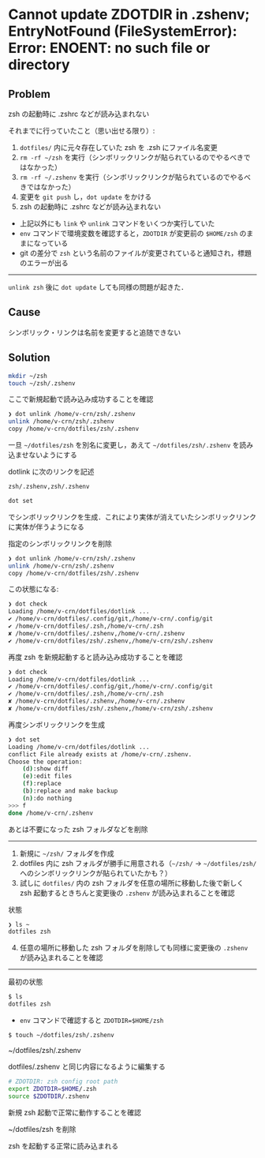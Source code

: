 # Cannot update ZDOTDIR in .zshenv; EntryNotFound (FileSystemError): Error: ENOENT: no such file or directory

## Problem

zsh の起動時に .zshrc などが読み込まれない

それまでに行っていたこと（思い出せる限り）:

1. `dotfiles/` 内に元々存在していた zsh を .zsh にファイル名変更
2. `rm -rf ~/zsh` を実行（シンボリックリンクが貼られているのでやるべきではなかった）
3. `rm -rf ~/.zshenv` を実行（シンボリックリンクが貼られているのでやるべきではなかった）
4. 変更を `git push` し，`dot update` をかける
5. zsh の起動時に .zshrc などが読み込まれない

- 上記以外にも `link` や `unlink` コマンドをいくつか実行していた
- `env` コマンドで環境変数を確認すると，`ZDOTDIR` が変更前の `$HOME/zsh` のままになっている
- git の差分で `zsh` という名前のファイルが変更されていると通知され，標題のエラーが出る

---

`unlink zsh` 後に `dot update` しても同様の問題が起きた．

## Cause

シンボリック・リンクは名前を変更すると追随できない

## Solution

```sh
mkdir ~/zsh
touch ~/zsh/.zshenv
```

ここで新規起動で読み込み成功することを確認

```sh
❯ dot unlink /home/v-crn/zsh/.zshenv
unlink /home/v-crn/zsh/.zshenv
copy /home/v-crn/dotfiles/zsh/.zshenv
```

一旦 `~/dotfiles/zsh` を別名に変更し，あえて `~/dotfiles/zsh/.zshenv` を読み込ませないようにする

dotlink に次のリンクを記述

```sh
zsh/.zshenv,zsh/.zshenv
```

```sh
dot set
```

でシンボリックリンクを生成．これにより実体が消えていたシンボリックリンクに実体が伴うようになる

指定のシンボリックリンクを削除

```sh
❯ dot unlink /home/v-crn/zsh/.zshenv
unlink /home/v-crn/zsh/.zshenv
copy /home/v-crn/dotfiles/zsh/.zshenv
```

この状態になる:

```sh
❯ dot check
Loading /home/v-crn/dotfiles/dotlink ...
✔ /home/v-crn/dotfiles/.config/git,/home/v-crn/.config/git
✔ /home/v-crn/dotfiles/.zsh,/home/v-crn/.zsh
✘ /home/v-crn/dotfiles/.zshenv,/home/v-crn/.zshenv
✔ /home/v-crn/dotfiles/zsh/.zshenv,/home/v-crn/zsh/.zshenv
```

再度 zsh を新規起動すると読み込み成功することを確認

```sh
❯ dot check
Loading /home/v-crn/dotfiles/dotlink ...
✔ /home/v-crn/dotfiles/.config/git,/home/v-crn/.config/git
✔ /home/v-crn/dotfiles/.zsh,/home/v-crn/.zsh
✘ /home/v-crn/dotfiles/.zshenv,/home/v-crn/.zshenv
✘ /home/v-crn/dotfiles/zsh/.zshenv,/home/v-crn/zsh/.zshenv
```

再度シンボリックリンクを生成

```sh
❯ dot set
Loading /home/v-crn/dotfiles/dotlink ...
conflict File already exists at /home/v-crn/.zshenv.
Choose the operation:
    (d):show diff
    (e):edit files
    (f):replace
    (b):replace and make backup
    (n):do nothing
>>> f
done /home/v-crn/.zshenv
```

あとは不要になった zsh フォルダなどを削除

---

1. 新規に `~/zsh/` フォルダを作成
2. dotfiles 内に zsh フォルダが勝手に用意される（`~/zsh/` -> `~/dotfiles/zsh/` へのシンボリックリンクが貼られていたかも？）
3. 試しに `dotfiles/` 内の zsh フォルダを任意の場所に移動した後で新しく zsh 起動するときちんと変更後の `.zshenv` が読み込まれることを確認

状態

```sh
❯ ls ~
dotfiles zsh
```

4. 任意の場所に移動した zsh フォルダを削除しても同様に変更後の `.zshenv`　が読み込まれることを確認

---

最初の状態

```sh
$ ls
dotfiles zsh
```

- `env` コマンドで確認すると `ZDOTDIR=$HOME/zsh`

```sh
$ touch ~/dotfiles/zsh/.zshenv
```

~/dotfiles/zsh/.zshenv

dotfiles/.zshenv と同じ内容になるように編集する

```sh
# ZDOTDIR: zsh config root path
export ZDOTDIR=$HOME/.zsh
source $ZDOTDIR/.zshenv
```

新規 zsh 起動で正常に動作することを確認

~/dotfiles/zsh を削除

zsh を起動する正常に読み込まれる
